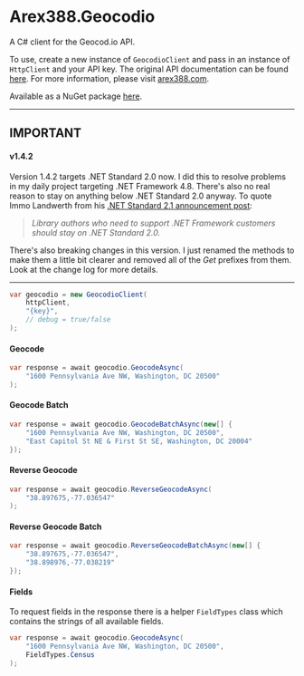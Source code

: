 ﻿# Arex388.Geocodio

A C# client for the Geocod.io API.

To use, create a new instance of `GeocodioClient` and pass in an instance of `HttpClient` and your API key. The original API documentation can be found [here](https://www.geocod.io/docs). For more information, please visit [arex388.com](https://arex388.com ).

Available as a NuGet package [here](https://www.nuget.org/packages/Arex388.Geocodio).

---

## IMPORTANT

#### v1.4.2

Version 1.4.2 targets .NET Standard 2.0 now. I did this to resolve problems in my daily project targeting .NET Framework 4.8. There's also no real reason to stay on anything below .NET Standard 2.0 anyway. To quote Immo Landwerth from his [.NET Standard 2.1 announcement post](https://devblogs.microsoft.com/dotnet/announcing-net-standard-2-1/):

> *Library authors who need to support .NET Framework customers should stay on .NET Standard 2.0.*

There's also breaking changes in this version. I just renamed the methods to make them a little bit clearer and removed all of the *Get* prefixes from them. Look at the change log for more details.

---

```C#
var geocodio = new GeocodioClient(
    httpClient,
    "{key}",
    // debug = true/false
);
```

#### Geocode

```C#
var response = await geocodio.GeocodeAsync(
    "1600 Pennsylvania Ave NW, Washington, DC 20500"
);
```

#### Geocode Batch

```C#
var response = await geocodio.GeocodeBatchAsync(new[] {
	"1600 Pennsylvania Ave NW, Washington, DC 20500",
	"East Capitol St NE & First St SE, Washington, DC 20004"
});
```

#### Reverse Geocode

```C#
var response = await geocodio.ReverseGeocodeAsync(
    "38.897675,-77.036547"
);
```

#### Reverse Geocode Batch

```C#
var response = await geocodio.ReverseGeocodeBatchAsync(new[] {
	"38.897675,-77.036547",
	"38.898976,-77.038219"
});
```

#### Fields

To request fields in the response there is a helper `FieldTypes` class which contains the strings of all available fields.

```C#
var response = await geocodio.GeocodeAsync(
    "1600 Pennsylvania Ave NW, Washington, DC 20500",
    FieldTypes.Census
);
```
